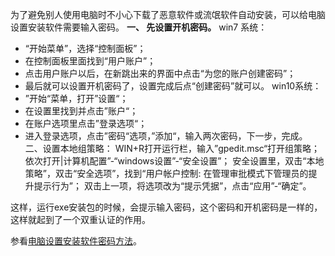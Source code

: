 为了避免别人使用电脑时不小心下载了恶意软件或流氓软件自动安装，可以给电脑设置安装软件需要输入密码。
**一、 先设置开机密码。**
win7 系统：
- “开始菜单”，选择“控制面板”；
- 在控制面板里面找到“用户账户”；
- 点击用户账户以后，在新跳出来的界面中点击“为您的账户创建密码”；
- 最后就可以设置开机密码了，设置完成后点“创建密码”就可以。
win10系统：
- ”开始“菜单，打开”设置“；
- 在设置里找到并点击”账户“；
- 在账户选项里点击”登录选项“；
- 进入登录选项，点击”密码“选项，”添加“，输入两次密码，下一步，完成。
二、设置本地组策略：
WIN+R打开运行栏，输入”gpedit.msc“打开组策略；
依次打开|计算机配置”-“windows设置”-“安全设置”；
安全设置里，双击“本地策略”，双击“安全选项”，找到“用户帐户控制: 在管理审批模式下管理员的提升提示行为”；
双击上一项，将选项改为“提示凭据”，点击“应用”-“确定”。

这样，运行exe安装包的时候，会提示输入密码，这个密码和开机密码是一样的，这样就起到了一个双重认证的作用。

参看[电脑设置安装软件密码方法](https://www.bilibili.com/video/BV1eu411r7BC/)。